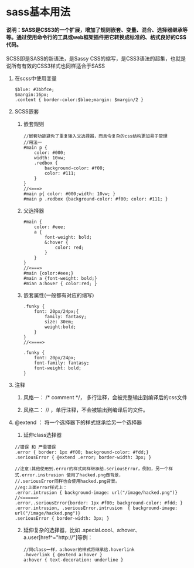 # sass基本用法

#### 说明：SASS是CSS3的一个扩展，增加了规则嵌套、变量、混合、选择器继承等等。通过使用命令行的工具或web框架插件把它转换成标准的、格式良好的CSS代码。

SCSS即是SASS的新语法，是Sassy CSS的缩写，是CSS3语法的超集，也就是说所有有效的CSS3样式也同样适合于SASS

1. 在scss中使用变量
   ```
   $blue: #3bbfce;
   $margin:16px;
   .content { border-color:$blue;margin: $margin/2 }
   ```
2. SCSS嵌套  
   1. 嵌套规则

	   ```
       //嵌套功能避免了重复输入父选择器，而且令复杂的css结构更加易于管理
       //用法一
       #main p {
           color: #000;
           width: 10vw;
           .redbox {
               background-color: #f00;
               color: #111;
           }
       }
       //<===>
       #main p{ color: #000;width: 10vw; }
       #main p .redbox {background-color: #f00; color: #111; }
	   ```

   2. 父选择器

      ```
      #main {
          color: #eee;
          a {
              font-weight: bold;
              &:hover {
                  color: red;
              }
          }
      }
      //<===>
      #main {color:#eee;}
      #main a {font-weight: bold;}
      #mian a:hover { color:red; }
      ```

   3. 嵌套属性\(一般都有对应的缩写\)

      ```
      .funky { 
          font: 20px/24px;{ 
              family: fantasy;
              size: 30em;
              weight:bold;
          }
      }
      //<====>

      .funky {
          font: 20px/24px;
          font-family: fantasy;
          font-weight: bold;
      }
      ```

3. 注释

   1. 风格一：  /\*  comment  \*/， 多行注释，会被完整输出到编译后的css文件

   2. 风格二： //    ，单行注释，不会被输出到编译后的文件。

4. @extend ： 将一个选择器下的样式继承给另一个选择器

    1. 延伸class选择器

      ```
      //错误 和 严重错误
      .error { border: 1px #f00; background-color: #fdd;}
      .seriousError { @extend .error; border-width: 3px; }

      //注意:其他使用到.error的样式同样继承给.seriousError，例如，另一个样式.error.instrusion 使用了hacked.png做背景，
      //.seriousError同样也会使用hacked.png背景。
      //eg:上面error样式上：
      .error.intrusion { background-image: url("/image/hacked.png")}
      //<=====>
      .error,.seriousError{border: 1px #f00; background-color: #fdd; }
      .error.intrusion, .seriousError.intrusion  { background-image: url("/image/hacked.png")}
      .seriousError { border-width: 3px; }
      ```
   2. 延伸复杂的选择器，比如 .special.cool、a:hover、a.user\[href^="http://"\]等例：

      ```
      //同class一样，a:hover的样式将继承给.hoverlink
      .hoverlink { @extend a:hover }
      a:hover { text-decoration: underline }
      ```


